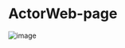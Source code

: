 # ActorWeb-page

![image](https://github.com/user-attachments/assets/8a3b00fd-40c7-44cf-a879-6adc7d050994)
